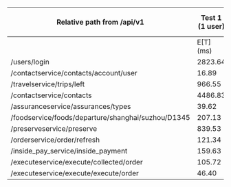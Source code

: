 | Relative path from /api/v1               | **Test 1 (1 user)** |         |         | **Test 6 (10 users)** |         |         | **Test 7 (15 users)** |         |         |
|------------------------------------------|----------------------|---------|---------|------------------------|---------|---------|------------------------|---------|---------|
|                                          | E[T] (ms)            | T_max (ms) | N(F)  | E[T] (ms)              | T_max (ms) | N(F)  | E[T] (ms)              | T_max (ms) | N(F)  |
| /users/login                             | 2823.64              | 5495.79     | 0     | 2680.06                | 3885.74     | 0     | 3797.03                | 9703.70     | 0     |
| /contactservice/contacts/account/user    | 16.89                | 31.92      | 0     | 8.85                   | 47.85      | 0     | 8.96                   | 14.58      | 0     |
| /travelservice/trips/left                | 966.55               | 60068.17   | 1     | 2613.38                | 16605.83   | 0     | 7272.07                | 60012.93   | 2     |
| /contactservice/contacts                 | 4486.83              | 4486.83    | 0     | 12.41                  | 19.11      | 0     | 12.88                  | 22.61      | 0     |
| /assuranceservice/assurances/types       | 39.62                | 4141.64    | 0     | 8.26                   | 71.46      | 0     | 8.56                   | 36.22      | 0     |
| /foodservice/foods/departure/shanghai/suzhou/D1345 | 207.13 | 13989.11 | 0     | 37.93                  | 395.83     | 0     | 40.66                  | 127.44     | 0     |
| /preserveservice/preserve               | 839.53               | 17147.60   | 0     | 21758.64               | 47667.52   | 0     | 58774.59               | 60031.60   | 266   |
| /orderservice/order/refresh              | 121.34               | 717.76     | 0     | 786.90                 | 5799.69    | 0     | 2188.82                | 13301.61   | 0     |
| /inside_pay_service/inside_payment       | 159.63               | 12814.37   | 0     | 803.99                 | 7304.95    | 0     | 1913.49                | 6103.88    | 0     |
| /executeservice/execute/collected/order  | 105.72               | 11613.38   | 0     | 552.56                 | 3402.89    | 0     | 921.92                 | 6902.55    | 0     |
| /executeservice/execute/execute/order    | 46.40                | 466.54     | 0     | 542.50                 | 12108.89   | 0     | 1542.63                | 7106.19    | 0     |